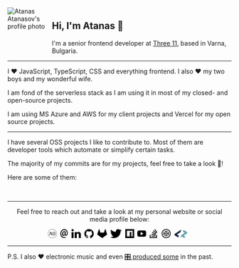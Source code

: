 <img src="https://atanas.info/images/temp/atanas.jpg" align="left" width="100" height="100" alt="Atanas Atanasov's profile photo">

## Hi, I'm Atanas 👋

I'm a senior frontend developer at [Three 11](https://github.com/three11), based in Varna, Bulgaria.

---

I ❤️ JavaScript, TypeScript, CSS and everything frontend. I also :heart: my two boys and my wonderful wife.

I am fond of the serverless stack as I am using it in most of my closed- and open-source projects.

I am using MS Azure and AWS for my client projects and Vercel for my open source projects.

---

I have several OSS projects I like to contribute to. Most of them are developer tools which automate or simplify certain tasks.

The majority of my commits are for my projects, feel free to take a look :eyes:!

Here are some of them:

<div align="center">
    <a href="https://github.com/scriptex/create-pwa"><img src="https://github-readme-stats.vercel.app/api/pin/?username=scriptex&repo=create-pwa" alt="" /></a>
    <a href="https://github.com/scriptex/localga"><img src="https://github-readme-stats.vercel.app/api/pin/?username=scriptex&repo=localga" alt="" /></a>
    <a href="https://github.com/scriptex/at-the-wall"><img src="https://github-readme-stats.vercel.app/api/pin/?username=scriptex&repo=at-the-wall" alt="" /></a>
    <a href="https://github.com/scriptex/material-snake"><img src="https://github-readme-stats.vercel.app/api/pin/?username=scriptex&repo=material-snake" alt="" /></a>
    <a href="https://github.com/scriptex/material-tetris"><img src="https://github-readme-stats.vercel.app/api/pin/?username=scriptex&repo=material-tetris" alt="" /></a>
    <a href="https://github.com/scriptex/2048"><img src="https://github-readme-stats.vercel.app/api/pin/?username=scriptex&repo=2048" alt="" /></a>
    <a href="https://github.com/scriptex/AnimateMe"><img src="https://github-readme-stats.vercel.app/api/pin/?username=scriptex&repo=AnimateMe" alt="" /></a>
    <a href="https://github.com/scriptex/github-pages-vuepress"><img src="https://github-readme-stats.vercel.app/api/pin/?username=scriptex&repo=github-pages-vuepress" alt="" /></a>
    <a href="https://github.com/scriptex/typed-usa-states"><img src="https://github-readme-stats.vercel.app/api/pin/?username=scriptex&repo=typed-usa-states" alt="" /></a>
    <a href="https://github.com/scriptex/touchsweep"><img src="https://github-readme-stats.vercel.app/api/pin/?username=scriptex&repo=touchsweep" alt="" /></a>
    <a href="https://github.com/scriptex/itcss"><img src="https://github-readme-stats.vercel.app/api/pin/?username=scriptex&repo=itcss" alt="" /></a>
    <a href="https://github.com/scriptex/itscss"><img src="https://github-readme-stats.vercel.app/api/pin/?username=scriptex&repo=itscss" alt="" /></a>
    <a href="https://github.com/scriptex/scss-goodies"><img src="https://github-readme-stats.vercel.app/api/pin/?username=scriptex&repo=scss-goodies" alt="" /></a>
    <a href="https://github.com/scriptex/svg64"><img src="https://github-readme-stats.vercel.app/api/pin/?username=scriptex&repo=svg64" alt="" /></a>
</div>

---

<p align="center">Feel free to reach out and take a look at my personal website or social media profile below:</p>

<div align="center">
    <a href="https://atanas.info"><img src="https://raw.githubusercontent.com/scriptex/socials/master/assets/logo.svg" height="20" alt=""></a>&nbsp;
    <a href="mailto:hi@atanas.info"><img src="https://raw.githubusercontent.com/scriptex/socials/master/assets/email.svg" height="20" alt=""></a>&nbsp;
    <a href="https://www.linkedin.com/in/scriptex/"><img src="https://raw.githubusercontent.com/scriptex/socials/master/assets/linkedin.svg" height="20" alt=""></a>&nbsp;
    <a href="https://github.com/scriptex"><img src="https://raw.githubusercontent.com/scriptex/socials/master/assets/github.svg"height="20" alt=""></a>&nbsp;
    <a href="https://gitlab.com/scriptex"><img src="https://raw.githubusercontent.com/scriptex/socials/master/assets/gitlab.svg"height="20" alt=""></a>&nbsp;
    <a href="https://twitter.com/scriptexbg"><img src="https://raw.githubusercontent.com/scriptex/socials/master/assets/twitter.svg"height="20" alt=""></a>&nbsp;
    <a href="https://www.npmjs.com/~scriptex"><img src="https://raw.githubusercontent.com/scriptex/socials/master/assets/npm.svg"height="20" alt=""></a>&nbsp;
    <a href="https://www.youtube.com/user/scriptex"><img src="https://raw.githubusercontent.com/scriptex/socials/master/assets/youtube.svg" height="20" alt=""></a>&nbsp;
    <a href="https://stackoverflow.com/users/4140082/atanas-atanasov"><img src="https://raw.githubusercontent.com/scriptex/socials/master/assets/stackoverflow.svg" height="20" alt=""></a>&nbsp;
    <a href="https://codepen.io/scriptex/"><img src="https://raw.githubusercontent.com/scriptex/socials/master/assets/codepen.svg"width="20" alt=""></a>&nbsp;
    <a href="https://profile.codersrank.io/user/scriptex"><img src="https://raw.githubusercontent.com/scriptex/socials/master/assets/codersrank.svg" height="20" alt=""></a>&nbsp;
    <a href="https://sourcerer.io/scriptex" title="See my profile on Sourcerer"><img src="https://sourcerer.io/icons/logo-sharing.svg" alt="" height="20"></a>
</div>

---

P.S. I also ❤️ electronic music and even [🎛️ produced some](https://atanas.info/music) in the past.
